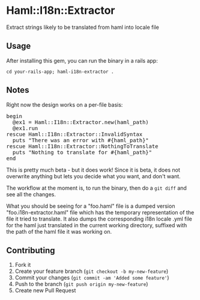 # Haml::I18n::Extractor

Extract strings likely to be translated from haml into locale file

## Usage

After installing this gem, you can run the binary in a rails app:

`cd your-rails-app; haml-i18n-extractor .`

## Notes

Right now the design works on a per-file basis:

<pre>
begin
  @ex1 = Haml::I18n::Extractor.new(haml_path)
  @ex1.run
rescue Haml::I18n::Extractor::InvalidSyntax
  puts "There was an error with #{haml_path}"
rescue Haml::I18n::Extractor::NothingToTranslate
  puts "Nothing to translate for #{haml_path}"
end  
</pre>

This is pretty much beta - but it does work! Since it is beta, it does not overwrite anything but lets you decide what you want, and don't want.

The workflow at the moment is, to run the binary, then do a `git diff` and see all the changes. 

What you should be seeing for a "foo.haml" file is a dumped version "foo.i18n-extractor.haml" file which has the temporary representation of the file it tried to translate. It also dumps the corresponding i18n locale .yml file for the haml just translated in the current working directory, suffixed with the path of the haml file it was working on.

## Contributing

1. Fork it
2. Create your feature branch (`git checkout -b my-new-feature`)
3. Commit your changes (`git commit -am 'Added some feature'`)
4. Push to the branch (`git push origin my-new-feature`)
5. Create new Pull Request
